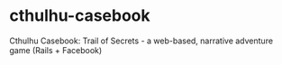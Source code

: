cthulhu-casebook
================

Cthulhu Casebook: Trail of Secrets - a web-based, narrative adventure game (Rails + Facebook)
